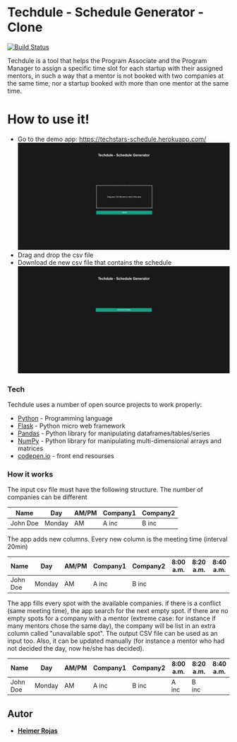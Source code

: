 # Techdule - Schedule Generator - Clone

[![Build Status](https://travis-ci.org/joemccann/dillinger.svg?branch=master)](https://travis-ci.org/joemccann/dillinger)

Techdule is a tool that helps the Program Associate and the Program Manager to  assign a specific time slot for each startup with their assigned mentors, in such a way that a mentor is not booked with two companies at the same time, nor a startup booked with more than one mentor at the same time.


# How to use it!

  - Go to the demo app: https://techstars-schedule.herokuapp.com/
  ![index_image](https://github.com/HeimerR/Techstarts-schedule/blob/main/0.png)
  - Drag and drop the csv file
  - Download de new csv file that contains the schedule
  ![index_image](https://github.com/HeimerR/Techstarts-schedule/blob/main/1.png)


### Tech

Techdule uses a number of open source projects to work properly:

* [Python](https://www.python.org/) - Programming language
* [Flask](https://flask.palletsprojects.com/en/1.1.x/) - Python micro web framework
* [Pandas](https://pandas.pydata.org/) - Python library for manipulating dataframes/tables/series
* [NumPy](https://numpy.org/) - Python library for manipulating  multi-dimensional arrays and matrices
* [codepen.io](https://codepen.io/TheLukasWeb/pen/qlGDa) - front end resourses


### How it works

The input csv file must have the following structure. The number of companies can be different

| Name | Day | AM/PM | Company1 | Company2 |
| ------ | ------ | ----- | ------ | ------ |
| John Doe | Monday | AM | A inc | B inc |

The app adds new columns. Every new column is the meeting time (interval 20min)

| Name | Day | AM/PM | Company1 | Company2 | 8:00 a.m. | 8:20 a.m. | 8:40 a.m. |
| ------ | ------ | ----- | ------ | ------ | ------ | ------ | ------ |
| John Doe | Monday | AM | A inc | B inc |

The app fills every spot with the available companies. if there is a conflict (same meeting time), the app search for the next empty spot. if there are no empty spots for a company with a mentor (extreme case: for instance if many mentors chose the same day), the company will be list in an extra column called "unavailable spot". 
The output CSV file can be used as an input too. Also, it can be updated manually (for instance a mentor who had not decided the day, now he/she has decided).

| Name | Day | AM/PM | Company1 | Company2 | 8:00 a.m. | 8:20 a.m. | 8:40 a.m. |
| ------ | ------ | ----- | ------ | ------ | ------ | ------ | ------ |
| John Doe | Monday | AM | A inc | B inc | A inc | B inc |


## Autor
* [**Heimer Rojas**](https://github.com/HeimerR)

